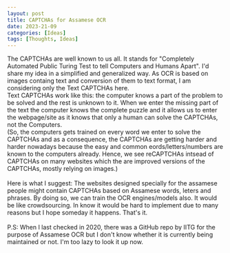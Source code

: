 ---layout: posttitle: CAPTCHAs for Assamese OCRdate: 2023-21-09categories: [Ideas]tags: [Thoughts, Ideas]---The CAPTCHAs are well known to us all. It stands for "Completely Automated Public Turing Test to tell Computers and Humans Apart".I'd share my idea in a simplified and generalized way. As OCR is based on images containg text and conversion of them to text format, I am considering only the Text CAPTCHAs here.<br/>Text CAPTCHAs work like this: the computer knows a part of the problem to be solved and the rest is unknown to it. When we enter the missing part of the text the computer knows the complete puzzle and it allows us to enter the webpage/site as it knows that only a human can solve the CAPTCHAs, not the Computers. <br/>(So, the computers gets trained on every word we enter to solve the CAPTCHAs and as a consequence, the CAPTCHAs are getting harder and harder nowadays because the easy and common eords/letters/numbers are known to the computers already. Hence, we see reCAPTCHAs intsead of CAPTCHAs on many websites which the are improved versions of the CAPTCHAs, mostly relying on images.)<br/><br/>Here is what I suggest: The websites designed specially for the assamese people might contain CAPTCHAs based on Assamese words, leters and phrases. By doing so, we can train the OCR engines/models also. It would be like crowdsourcing. In know it would be hard to implement due to many reasons but I hope someday it happens. That's it.<br/><br/>P.S: When I last checked in 2020, there was a GitHub repo by IITG for the purpose of Assamese OCR but I don't know whether it is currently being maintained or not. I'm too lazy to look it up now.